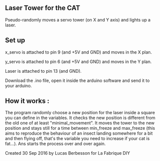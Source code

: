 
## Laser Tower for the CAT 
Pseudo-randomly moves a servo tower (on X and Y axis) and lights up a laser.

## Set up
x_servo is attached to pin 9 (and +5V and GND) and moves in the X plan.

y_servo is attached to pin 6 (and +5V and GND) and moves in the Y plan.

Laser is attached to pin 13 (and GND).

Download the .ino file, open it inside the arduino software and send it to your arduino. 

## How it works : 
The program randomly choose a new position for the laser inside a square you can define in the variables.
It checks the new position is different from the old one of at least "minimal_movement".
It moves the tower to the new position and stays still for a time between min_freeze and max_freeze 
(this aims to reproduce the behaviour of an insect landing somewhere for a bit and then flying off, 
that's the variable you need to increase if your cat is fat...).
Ans starts the process over and over again. 

Created 30 Sep 2016 by Lucas Berbesson for La Fabrique DIY

